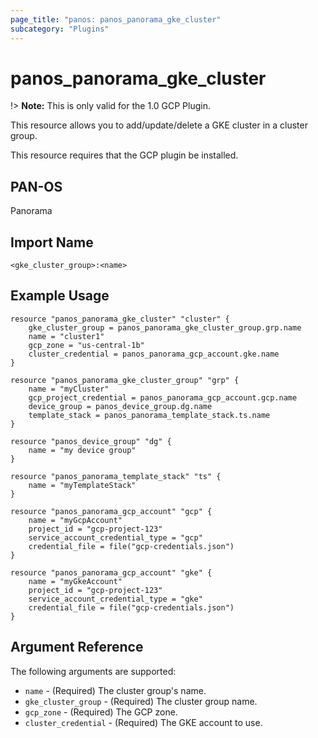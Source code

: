 ```yaml
---
page_title: "panos: panos_panorama_gke_cluster"
subcategory: "Plugins"
---
```


# panos_panorama_gke_cluster

!> **Note:** This is only valid for the 1.0 GCP Plugin.

This resource allows you to add/update/delete a GKE cluster in a cluster group.

This resource requires that the GCP plugin be installed.


## PAN-OS

Panorama


## Import Name

```
<gke_cluster_group>:<name>
```


## Example Usage

```hcl
resource "panos_panorama_gke_cluster" "cluster" {
    gke_cluster_group = panos_panorama_gke_cluster_group.grp.name
    name = "cluster1"
    gcp_zone = "us-central-1b"
    cluster_credential = panos_panorama_gcp_account.gke.name
}

resource "panos_panorama_gke_cluster_group" "grp" {
    name = "myCluster"
    gcp_project_credential = panos_panorama_gcp_account.gcp.name
    device_group = panos_device_group.dg.name
    template_stack = panos_panorama_template_stack.ts.name
}

resource "panos_device_group" "dg" {
    name = "my device group"
}

resource "panos_panorama_template_stack" "ts" {
    name = "myTemplateStack"
}

resource "panos_panorama_gcp_account" "gcp" {
    name = "myGcpAccount"
    project_id = "gcp-project-123"
    service_account_credential_type = "gcp"
    credential_file = file("gcp-credentials.json")
}

resource "panos_panorama_gcp_account" "gke" {
    name = "myGkeAccount"
    project_id = "gcp-project-123"
    service_account_credential_type = "gke"
    credential_file = file("gcp-credentials.json")
}
```

## Argument Reference

The following arguments are supported:

* `name` - (Required) The cluster group's name.
* `gke_cluster_group` - (Required) The cluster group name.
* `gcp_zone` - (Required) The GCP zone.
* `cluster_credential` - (Required) The GKE account to use.
